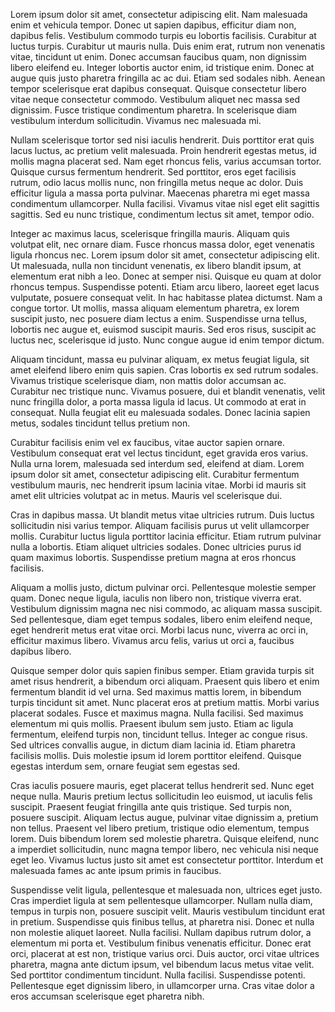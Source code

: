 

Lorem ipsum dolor sit amet, consectetur adipiscing elit. Nam malesuada enim et vehicula tempor. Donec ut sapien dapibus, efficitur diam non, dapibus felis. Vestibulum commodo turpis eu lobortis facilisis. Curabitur at luctus turpis. Curabitur ut mauris nulla. Duis enim erat, rutrum non venenatis vitae, tincidunt ut enim. Donec accumsan faucibus quam, non dignissim libero eleifend eu. Integer lobortis auctor enim, id tristique enim. Donec at augue quis justo pharetra fringilla ac ac dui. Etiam sed sodales nibh. Aenean tempor scelerisque erat dapibus consequat. Quisque consectetur libero vitae neque consectetur commodo. Vestibulum aliquet nec massa sed dignissim. Fusce tristique condimentum pharetra. In scelerisque diam vestibulum interdum sollicitudin. Vivamus nec malesuada mi.

Nullam scelerisque tortor sed nisi iaculis hendrerit. Duis porttitor erat quis lacus luctus, ac pretium velit malesuada. Proin hendrerit egestas metus, id mollis magna placerat sed. Nam eget rhoncus felis, varius accumsan tortor. Quisque cursus fermentum hendrerit. Sed porttitor, eros eget facilisis rutrum, odio lacus mollis nunc, non fringilla metus neque ac dolor. Duis efficitur ligula a massa porta pulvinar. Maecenas pharetra mi eget massa condimentum ullamcorper. Nulla facilisi. Vivamus vitae nisl eget elit sagittis sagittis. Sed eu nunc tristique, condimentum lectus sit amet, tempor odio.

Integer ac maximus lacus, scelerisque fringilla mauris. Aliquam quis volutpat elit, nec ornare diam. Fusce rhoncus massa dolor, eget venenatis ligula rhoncus nec. Lorem ipsum dolor sit amet, consectetur adipiscing elit. Ut malesuada, nulla non tincidunt venenatis, ex libero blandit ipsum, at elementum erat nibh a leo. Donec at semper nisi. Quisque eu quam at dolor rhoncus tempus. Suspendisse potenti. Etiam arcu libero, laoreet eget lacus vulputate, posuere consequat velit. In hac habitasse platea dictumst. Nam a congue tortor. Ut mollis, massa aliquam elementum pharetra, ex lorem suscipit justo, nec posuere diam lectus a enim. Suspendisse urna tellus, lobortis nec augue et, euismod suscipit mauris. Sed eros risus, suscipit ac luctus nec, scelerisque id justo. Nunc congue augue id enim tempor dictum.

Aliquam tincidunt, massa eu pulvinar aliquam, ex metus feugiat ligula, sit amet eleifend libero enim quis sapien. Cras lobortis ex sed rutrum sodales. Vivamus tristique scelerisque diam, non mattis dolor accumsan ac. Curabitur nec tristique nunc. Vivamus posuere, dui et blandit venenatis, velit nunc fringilla dolor, a porta massa ligula id lacus. Ut commodo at erat in consequat. Nulla feugiat elit eu malesuada sodales. Donec lacinia sapien metus, sodales tincidunt tellus pretium non.

Curabitur facilisis enim vel ex faucibus, vitae auctor sapien ornare. Vestibulum consequat erat vel lectus tincidunt, eget gravida eros varius. Nulla urna lorem, malesuada sed interdum sed, eleifend at diam. Lorem ipsum dolor sit amet, consectetur adipiscing elit. Curabitur fermentum vestibulum mauris, nec hendrerit ipsum lacinia vitae. Morbi id mauris sit amet elit ultricies volutpat ac in metus. Mauris vel scelerisque dui.

Cras in dapibus massa. Ut blandit metus vitae ultricies rutrum. Duis luctus sollicitudin nisi varius tempor. Aliquam facilisis purus ut velit ullamcorper mollis. Curabitur luctus ligula porttitor lacinia efficitur. Etiam rutrum pulvinar nulla a lobortis. Etiam aliquet ultricies sodales. Donec ultricies purus id quam maximus lobortis. Suspendisse pretium magna at eros rhoncus facilisis.

Aliquam a mollis justo, dictum pulvinar orci. Pellentesque molestie semper quam. Donec neque ligula, iaculis non libero non, tristique viverra erat. Vestibulum dignissim magna nec nisi commodo, ac aliquam massa suscipit. Sed pellentesque, diam eget tempus sodales, libero enim eleifend neque, eget hendrerit metus erat vitae orci. Morbi lacus nunc, viverra ac orci in, efficitur maximus libero. Vivamus arcu felis, varius ut orci a, faucibus dapibus libero.

Quisque semper dolor quis sapien finibus semper. Etiam gravida turpis sit amet risus hendrerit, a bibendum orci aliquam. Praesent quis libero et enim fermentum blandit id vel urna. Sed maximus mattis lorem, in bibendum turpis tincidunt sit amet. Nunc placerat eros at pretium mattis. Morbi varius placerat sodales. Fusce et maximus magna. Nulla facilisi. Sed maximus elementum mi quis mollis. Praesent ibulum sem justo. Etiam ac ligula fermentum, eleifend turpis non, tincidunt tellus. Integer ac congue risus. Sed ultrices convallis augue, in dictum diam lacinia id. Etiam pharetra facilisis mollis. Duis molestie ipsum id lorem porttitor eleifend. Quisque egestas interdum sem, ornare feugiat sem egestas sed.

Cras iaculis posuere mauris, eget placerat tellus hendrerit sed. Nunc eget neque nulla. Mauris pretium lectus sollicitudin leo euismod, ut iaculis felis suscipit. Praesent feugiat fringilla ante quis tristique. Sed  turpis non, posuere suscipit. Aliquam lectus augue, pulvinar vitae dignissim a, pretium non tellus. Praesent vel libero pretium, tristique odio elementum, tempus lorem. Duis bibendum lorem sed molestie pharetra. Quisque eleifend, nunc a imperdiet sollicitudin, nunc magna tempor libero, nec vehicula nisi neque eget leo. Vivamus luctus justo sit amet est consectetur porttitor. Interdum et malesuada fames ac ante ipsum primis in faucibus.

Suspendisse velit ligula, pellentesque et malesuada non, ultrices eget justo. Cras imperdiet ligula at sem pellentesque ullamcorper. Nullam nulla diam, tempus in turpis non, posuere suscipit velit. Mauris vestibulum tincidunt erat in pretium. Suspendisse quis finibus tellus, at pharetra nisi. Donec et nulla non molestie aliquet laoreet. Nulla facilisi. Nullam dapibus rutrum dolor, a elementum mi porta et. Vestibulum finibus venenatis efficitur. Donec erat orci, placerat at est non, tristique varius orci. Duis auctor, orci vitae ultrices pharetra, magna ante dictum ipsum, vel bibendum lacus metus vitae velit. Sed porttitor condimentum tincidunt. Nulla facilisi. Suspendisse potenti. Pellentesque eget dignissim libero, in ullamcorper urna. Cras vitae dolor a eros accumsan scelerisque eget pharetra nibh. 